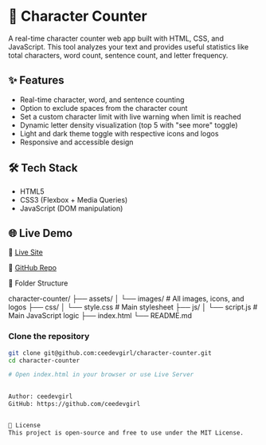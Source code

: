 # 📝 Character Counter

A real-time character counter web app built with HTML, CSS, and JavaScript. This tool analyzes your text and provides useful statistics like total characters, word count, sentence count, and letter frequency.

## ✨ Features

- Real-time character, word, and sentence counting
- Option to exclude spaces from the character count
- Set a custom character limit with live warning when limit is reached
- Dynamic letter density visualization (top 5 with "see more" toggle)
- Light and dark theme toggle with respective icons and logos
- Responsive and accessible design

## 🛠 Tech Stack

- HTML5
- CSS3 (Flexbox + Media Queries)
- JavaScript (DOM manipulation)

## 🌐 Live Demo

🔗 [Live Site](https://character-counter-three-neon.vercel.app/) 
 
📂 [GitHub Repo](git@github.com:ceedevgirl/character-counter.git)



📁 Folder Structure

character-counter/
├── assets/
│   └── images/            # All images, icons, and logos
├── css/
│   └── style.css          # Main stylesheet
├── js/
│   └── script.js          # Main JavaScript logic
├── index.html
└── README.md


### Clone the repository

```bash
git clone git@github.com:ceedevgirl/character-counter.git
cd character-counter

# Open index.html in your browser or use Live Server

 
Author: ceedevgirl 
GitHub: https://github.com/ceedevgirl


📃 License
This project is open-source and free to use under the MIT License.